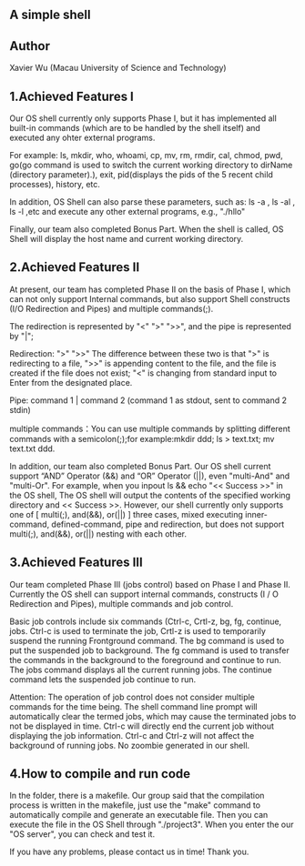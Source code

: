 ##  A simple shell

##	Author 
Xavier Wu (Macau  University of Science and Technology)

##	1.Achieved Features I

Our OS shell currently only supports Phase I, but it has implemented all built-in commands (which are to be handled by the shell itself) and executed any ohter external programs.

For example: ls, mkdir, who, whoami, cp, mv, rm, rmdir, cal, chmod, pwd, 
             go(go command is used to switch the current working directory to dirName (directory parameter).),
             exit, pid(displays the pids of the 5 recent child processes), history, etc. 
			 
In addition, OS Shell can also parse these parameters, such as: ls -a , ls -al , ls -l ,etc and execute any other external programs, e.g., "./hllo"

Finally, our team also completed Bonus Part. When the shell is called, OS Shell will display the host name and current working directory.


##	2.Achieved Features II
At present, our team has completed Phase II on the basis of Phase I, which can not only support Internal commands, but also support Shell constructs (I/O Redirection and Pipes) and multiple commands(;).

The redirection is represented by "<" ">" ">>", and the pipe is represented by "|";

Redirection: ">" ">>" The difference between these two is that ">" is redirecting to a file, ">>" is appending content to the file, and the file is created if the file does not exist;
             "<" is changing from standard input to Enter from the designated place.

Pipe: command 1 | command 2 (command 1 as stdout, sent to command 2 stdin)

multiple commands：You can use multiple commands by splitting different commands with a semicolon(;);for example:mkdir ddd; ls > text.txt; mv text.txt ddd.

In addition, our team also completed Bonus Part. Our OS shell current support “AND” Operator (&&) and “OR” Operator (||), even "multi-And" and "multi-Or".
For example, when you inpout ls && echo "<< Success >>" in the OS shell, The OS shell will output the contents of the specified working directory and << Success >>.
However, our shell currently only supports one of [ multi(;), and(&&), or(||) ] three cases, mixed executing inner-command, defined-command, pipe and redirection, but does not support multi(;), and(&&), or(||) nesting with each other.


##	3.Achieved Features III
Our team completed Phase III (jobs control) based on Phase I and Phase II. Currently the OS shell can support internal commands, constructs (I / O Redirection and Pipes), multiple commands and job control.

Basic job controls include six commands (Ctrl-c, Crtl-z, bg, fg, continue, jobs. 
Ctrl-c is used to terminate the job, Crtl-z is used to temporarily suspend the running Frontground command.
The bg command is used to put the suspended job to background. 
The fg command is used to transfer the commands in the background to the foreground and continue to run. 
The jobs command displays all the current running jobs. 
The continue command lets the suspended job continue to run.

Attention:
The operation of job control does not consider multiple commands for the time being. 
The shell command line prompt will automatically clear the termed jobs, which may cause the terminated jobs to not be displayed in time.
Ctrl-c will directly end the current job without displaying the job information.
Ctrl-c and Ctrl-z will not affect the background of running jobs.
No zoombie generated in our shell.


##	4.How to compile and run code
In the folder, there is a makefile. Our group said that the compilation process is written in the makefile, just use the "make" command to automatically compile and generate an executable file.
Then you can execute the file in the OS Shell through "./project3". When you enter the our "OS server", you can check and test it.

If you have any problems, please contact us in time! Thank you.
